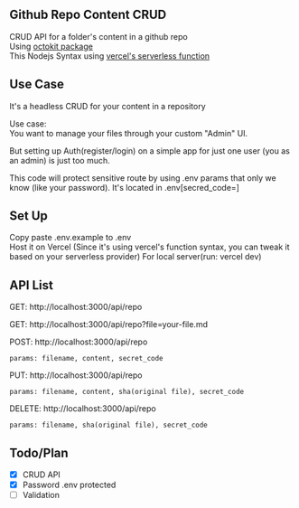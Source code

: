 ## Github Repo Content CRUD
CRUD API for a folder's content in a github repo  
Using [octokit package](https://octokit.github.io/)   
This Nodejs Syntax using [vercel's serverless function](https://vercel.com/docs/serverless-functions/introduction)


## Use Case
It's a headless CRUD for your content in a repository  

Use case:  
You want to manage your files through your custom "Admin" UI.

But setting up Auth(register/login) on a simple app for just one user (you as an admin) is just too much.  

This code will protect sensitive route by using .env params that only we know (like your password). It's located in .env[secred_code=]

## Set Up
Copy paste .env.example to .env  
Host it on Vercel (Since it's using vercel's function syntax, you can tweak it based on your serverless provider)
For local server(run: vercel dev)

## API List
GET: http://localhost:3000/api/repo  

GET: http://localhost:3000/api/repo?file=your-file.md  

POST: http://localhost:3000/api/repo  
```
params: filename, content, secret_code
```

PUT: http://localhost:3000/api/repo  
```
params: filename, content, sha(original file), secret_code
```

DELETE: http://localhost:3000/api/repo  
```
params: filename, sha(original file), secret_code
```

## Todo/Plan
- [X] CRUD API
- [X] Password .env protected
- [ ] Validation